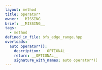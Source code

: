 ```yaml
---
layout: method
title: operator*
owner: __MISSING__
brief: __MISSING__
tags:
  - method
defined_in_file: bfs_edge_range.hpp
overloads:
  auto operator*():
    description: __OPTIONAL__
    return: __OPTIONAL__
    signature_with_names: auto operator*()
---
```


